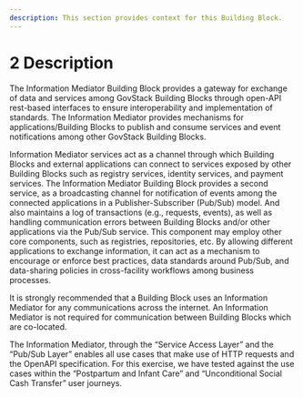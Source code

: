 ```yaml
---
description: This section provides context for this Building Block.
---
```


# 2 Description

The Information Mediator Building Block provides a gateway for exchange of data and services among GovStack Building Blocks through open-API rest-based interfaces to ensure interoperability and implementation of standards. The Information Mediator provides mechanisms for applications/Building Blocks to publish and consume services and event notifications among other GovStack Building Blocks.

Information Mediator services act as a channel through which Building Blocks and external applications can connect to services exposed by other Building Blocks such as registry services, identity services, and payment services. The Information Mediator Building Block provides a second service, as a broadcasting channel for notification of events among the connected applications in a Publisher-Subscriber (Pub/Sub) model. And also maintains a log of transactions (e.g., requests, events), as well as handling communication errors between Building Blocks and/or other applications via the Pub/Sub service. This component may employ other core components, such as registries, repositories, etc. By allowing different applications to exchange information, it can act as a mechanism to encourage or enforce best practices, data standards around Pub/Sub, and data-sharing policies in cross-facility workflows among business processes.

It is strongly recommended that a Building Block uses an Information Mediator for any communications across the internet. An Information Mediator is not required for communication between Building Blocks which are co-located.

The Information Mediator, through the “Service Access Layer” and the “Pub/Sub Layer” enables all use cases that make use of HTTP requests and the OpenAPI specification. For this exercise, we have tested against the use cases within the “Postpartum and Infant Care” and “Unconditional Social Cash Transfer” user journeys.
